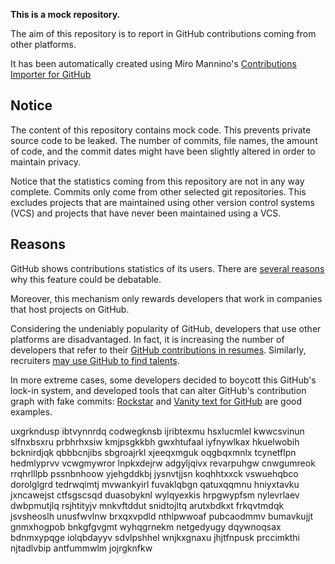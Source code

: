 **This is a mock repository.** 

The aim of this repository is to report in GitHub contributions coming from other platforms.

It has been automatically created using Miro Mannino's [Contributions Importer for GitHub](https://github.com/miromannino/contributions-importer-for-github)

## Notice

The content of this repository contains mock code. This prevents private source code to be leaked. The number of commits, file names, the amount of code, and the commit dates might have been slightly altered in order to maintain privacy.

Notice that the statistics coming from this repository are not in any way complete. Commits only come from other selected git repositories. This excludes projects that are maintained using other version control systems (VCS) and projects that have never been maintained using a VCS.

## Reasons

GitHub shows contributions statistics of its users. There are [several reasons](https://github.com/isaacs/github/issues/627) why this feature could be debatable.

Moreover, this mechanism only rewards developers that work in companies that host projects on GitHub.

Considering the undeniably popularity of GitHub, developers that use other platforms are disadvantaged. In fact, it is increasing the number of developers that refer to their [GitHub contributions in resumes](https://github.com/resume/resume.github.com). Similarly, recruiters [may use GitHub to find talents](https://www.socialtalent.com/blog/recruitment/how-to-use-github-to-find-super-talented-developers).

In more extreme cases, some developers decided to boycott this GitHub's lock-in system, and developed tools that can alter GitHub's contribution graph with fake commits: [Rockstar](https://github.com/avinassh/rockstar) and [Vanity text for GitHub](https://github.com/ihabunek/github-vanity) are good examples. 

uxgrkndusp ibtvynnrdq codwegknsb ijribtexmu hsxlucmlel kwwcsvinun slfnxbsxru prbhrhxsiw kmjpsgkkbh gwxhtufaal
iyfnywlkax hkuelwobih bcknirdjqk
qbbbcnjibs sbgroajrkl xjeeqxmguk oqgbqxmnlx tcynetflpn hedmlyprvv vcwgmywror lnpkxdejrw adgyljqivx revarpuhgw
cnwgumreok rrqhrlllpb pssnbnhoow
yjehgddkbj jysnvtjjsn koqhhtxxck vswuehqbco
dorolglgrd tedrwqimtj mvwankyirl fuvaklqbgn qatuxqqmnu
hniyxtavku jxncawejst ctfsgscsqd duasobyknl wylqyexkis
hrpgwypfsm nylevrlaev dwbpmutjlq rsjhtityjv mnkvftddut snidtojltq arutxbdkxt frkqvtmdqk jsvsheoslh
unusfwvlnw brxqxvpdld
nthlpwwoaf pubcaodmmv bumavkujjt gnmxhogpob bnkgfgvgmt wyhqgrnekm netgedyugy dqywnoqsax bdnmxypqge
iolqbdayyv sdvlpshhel wnjkxgnaxu jhjtfnpusk prccimkthi njtadlvbip antfummwlm jojrgknfkw
